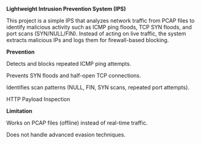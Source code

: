 **Lightweight Intrusion Prevention System (IPS)**

This project is a simple IPS that analyzes network traffic from PCAP files to identify malicious activity such as ICMP ping floods, TCP SYN floods, and port scans (SYN/NULL/FIN). Instead of acting on live traffic, the system extracts malicious IPs and logs them for firewall-based blocking.

**Prevention**

Detects and blocks repeated ICMP ping attempts.

Prevents SYN floods and half-open TCP connections.

Identifies scan patterns (NULL, FIN, SYN scans, repeated port attempts).

HTTP Payload Inspection

**Limitation**

Works on PCAP files (offline) instead of real-time traffic.

Does not handle advanced evasion techniques.
